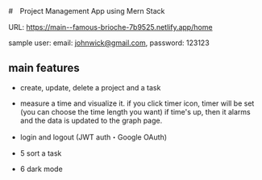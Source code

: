 #　Project Management App using Mern Stack

URL: https://main--famous-brioche-7b9525.netlify.app/home

sample user: email: johnwick@gmail.com, password: 123123

## main features

* create, update, delete a project and a task


* measure a time and visualize it. 
if you click timer icon, timer will be set (you can choose the time length you want)
if time's up, then it alarms and the data is updated to the graph page.

* login and logout (JWT auth・Google OAuth)

* 5 sort a task

* 6 dark mode
